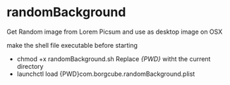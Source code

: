 # randomBackground
Get Random image from Lorem Picsum and use as desktop image on OSX

make the shell file executable before starting
  - chmod +x randomBackground.sh
Replace *{PWD}* witht the current directory
  - launchctl load {PWD}com.borgcube.randomBackground.plist
